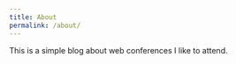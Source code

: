 ```yaml
---
title: About
permalink: /about/
---
```

This is a simple blog about web conferences I like to attend. 
